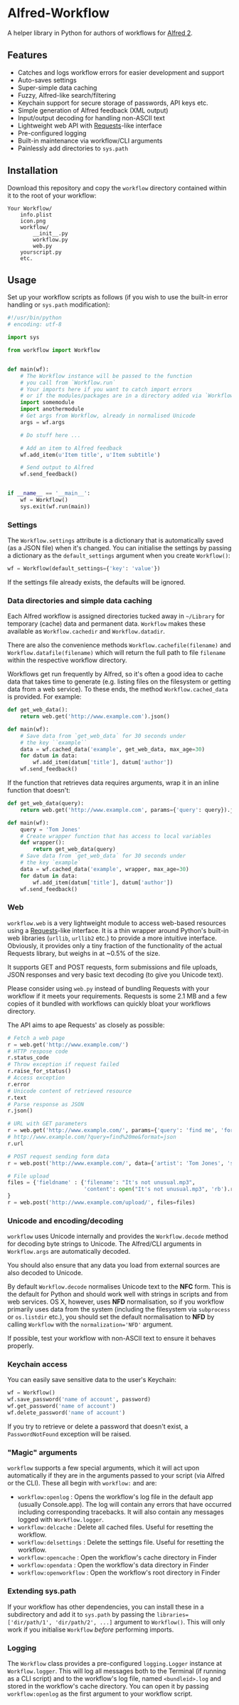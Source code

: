 
# Alfred-Workflow #

A helper library in Python for authors of workflows for [Alfred 2](http://www.alfredapp.com/).

## Features ##

- Catches and logs workflow errors for easier development and support
- Auto-saves settings
- Super-simple data caching
- Fuzzy, Alfred-like search/filtering
- Keychain support for secure storage of passwords, API keys etc.
- Simple generation of Alfred feedback (XML output)
- Input/output decoding for handling non-ASCII text
- Lightweight web API with [Requests](http://docs.python-requests.org/en/latest/)-like interface
- Pre-configured logging
- Built-in maintenance via workflow/CLI arguments
- Painlessly add directories to `sys.path`

## Installation ##

Download this repository and copy the `workflow` directory contained within it to the root
of your workflow:

	Your Workflow/
		info.plist
		icon.png
		workflow/
			__init__.py
			workflow.py
			web.py
		yourscript.py
		etc.

## Usage ##

Set up your workflow scripts as follows (if you wish to use the built-in error handling or `sys.path` modification):

```python
#!/usr/bin/python
# encoding: utf-8

import sys

from workflow import Workflow


def main(wf):
    # The Workflow instance will be passed to the function
    # you call from `Workflow.run`
    # Your imports here if you want to catch import errors
    # or if the modules/packages are in a directory added via `Workflow(libraries=...)`
    import somemodule
    import anothermodule
    # Get args from Workflow, already in normalised Unicode
    args = wf.args

    # Do stuff here ...

    # Add an item to Alfred feedback
    wf.add_item(u'Item title', u'Item subtitle')

    # Send output to Alfred
    wf.send_feedback()


if __name__ == '__main__':
    wf = Workflow()
    sys.exit(wf.run(main))
```

### Settings ###

The `Workflow.settings` attribute is a dictionary that is automatically saved (as a JSON file) when it's changed. You can initialise the settings by passing a dictionary as the `default_settings` argument when you create `Workflow()`:

```python
wf = Workflow(default_settings={'key': 'value'})
```

If the settings file already exists, the defaults will be ignored.

### Data directories and simple data caching ###

Each Alfred workflow is assigned directories tucked away in `~/Library` for temporary (cache) data and permanent data. `Workflow` makes these available as `Workflow.cachedir` and `Workflow.datadir`.

There are also the convenience methods `Workflow.cachefile(filename)` and `Workflow.datafile(filename)` which will return the full path to file `filename` within the respective workflow directory.

Workflows get run frequently by Alfred, so it's often a good idea to cache data that takes time to generate (e.g. listing files on the filesystem or getting data from a web service). To these ends, the method `Workflow.cached_data` is provided. For example:

```python
def get_web_data():
    return web.get('http://www.example.com').json()

def main(wf):
    # Save data from `get_web_data` for 30 seconds under
    # the key ``example``
    data = wf.cached_data('example', get_web_data, max_age=30)
    for datum in data:
        wf.add_item(datum['title'], datum['author'])
    wf.send_feedback()
```

If the function that retrieves data requires arguments, wrap it in an inline function that doesn't:

```python
def get_web_data(query):
    return web.get('http://www.example.com', params={'query': query}).json()

def main(wf):
    query = 'Tom Jones'
    # Create wrapper function that has access to local variables
    def wrapper():
        return get_web_data(query)
    # Save data from `get_web_data` for 30 seconds under
    # the key `example`
    data = wf.cached_data('example', wrapper, max_age=30)
    for datum in data:
        wf.add_item(datum['title'], datum['author'])
    wf.send_feedback()
```

### Web ###

`workflow.web` is a very lightweight module to access web-based resources using a [Requests](http://docs.python-requests.org/en/latest/)-like interface. It is a thin wrapper around Python's built-in web libraries (`urllib`, `urllib2` etc.) to provide a more intuitive interface. Obviously, it provides only a tiny fraction of the functionality of the actual Requests library, but weighs in at ~0.5% of the size.

It supports GET and POST requests, form submissions and file uploads, JSON responses and very basic text decoding (to give you Unicode text).

Please consider using `web.py` instead of bundling Requests with your workflow if it meets your requirements. Requests is some 2.1 MB and a few copies of it bundled with workflows can quickly bloat your workflows directory.

The API aims to ape Requests' as closely as possible:

```python
# Fetch a web page
r = web.get('http://www.example.com/')
# HTTP respose code
r.status_code
# Throw exception if request failed
r.raise_for_status()
# Access exception
r.error
# Unicode content of retrieved resource
r.text
# Parse response as JSON
r.json()

# URL with GET parameters
r = web.get('http://www.example.com/', params={'query': 'find me', 'format': 'json'})
# http://www.example.com/?query=find%20me&format=json
r.url

# POST request sending form data
r = web.post('http://www.example.com/', data={'artist': 'Tom Jones', 'song': "It's not unusual"})

# File upload
files = {'fieldname' : {'filename': "It's not unusual.mp3",
                        'content': open("It's not unusual.mp3", 'rb').read()}
}
r = web.post('http://www.example.com/upload/', files=files)
```

### Unicode and encoding/decoding ###

`workflow` uses Unicode internally and provides the `Workflow.decode` method for decoding byte strings to Unicode. The Alfred/CLI arguments in `Workflow.args` are automatically decoded.

You should also ensure that any data you load from external sources are also decoded to Unicode.

By default `Workflow.decode` normalises Unicode text to the **NFC** form. This is the default for Python and should work well with strings in scripts and from web services. OS X, however, uses **NFD** normalisation, so if you workflow primarily uses data from the system (including the filesystem via `subprocess` or `os.listdir` etc.), you should set the default normalisation to **NFD** by calling `Workflow` with the `normalization='NFD'` argument.

If possible, test your workflow with non-ASCII text to ensure it behaves properly.

### Keychain access ###

You can easily save sensitive data to the user's Keychain:

```python
wf = Workflow()
wf.save_password('name of account', password)
wf.get_password('name of account')
wf.delete_password('name of account')
```

If you try to retrieve or delete a password that doesn't exist, a `PasswordNotFound` exception will be raised.

### "Magic" arguments ###

`workflow` supports a few special arguments, which it will act upon automatically if they are in the arguments passed to your script (via Alfred or the CLI). These all begin with `workflow:` and are:

- `workflow:openlog` : Opens the workflow's log file in the default app (usually Console.app). The log will contain any errors that have occurred including corresponding tracebacks. It will also contain any messages logged with `Workflow.logger`.
- `workflow:delcache` : Delete all cached files. Useful for resetting the workflow.
- `workflow:delsettings` : Delete the settings file. Useful for resetting the workflow.
- `workflow:opencache` : Open the workflow's cache directory in Finder
- `workflow:opendata` : Open the workflow's data directory in Finder
- `workflow:openworkflow` : Open the workflow's root directory in Finder

### Extending sys.path ###

If your workflow has other dependencies, you can install these in a subdirectory and add it to `sys.path` by passing the `libraries=['dir/path/1', 'dir/path/2', ...]` argument to `Workflow()`. This
will only work if you initialise `Workflow` *before* performing imports.

### Logging ###

The `Workflow` class provides a pre-configured `logging.Logger` instance at `Workflow.logger`. This will log all messages both to the Terminal (if running as a CLI script) and to the workflow's log file, named `<bundleid>.log` and stored in the workflow's cache directory. You can open it by passing `workflow:openlog` as the first argument to your workflow script.
